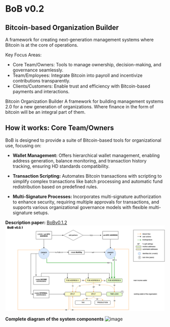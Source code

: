 # BoB v0.2
## Bitcoin-based Organization Builder


A framework for creating next-generation management systems where Bitcoin is at the core of operations.

Key Focus Areas:

- Core Team/Owners: Tools to manage ownership, decision-making, and governance seamlessly.
- Team/Employees: Integrate Bitcoin into payroll and incentivize contributions transparently.
- Clients/Customers: Enable trust and efficiency with Bitcoin-based payments and interactions.

Bitcoin Organization Builder A framework for building management systems 2.0 for a new generation of organizations. 
Where finance in the form of bitcoin will be an integral part of them. 

## How it works: **Core Team/Owners**

BoB is designed to provide a suite of Bitcoin-based tools for organizational use, focusing on:

- **Wallet Management:** Offers hierarchical wallet management, enabling address generation, balance monitoring, and transaction history tracking, ensuring HD standards compatibility.

- **Transaction Scripting:** Automates Bitcoin transactions with scripting to simplify complex transactions like batch processing and automatic fund redistribution based on predefined rules.

- **Multi-Signature Processes:** Incorporates multi-signature authorization to enhance security, requiring multiple approvals for transactions, and supports various organizational governance models with flexible multi-signature setups.

**Description paper:** [BoBv0.1.2](https://github.com/Bitcoin-Based/bitcoin-organization-builder/blob/main/doc/BOB%20v0.1.2.pdf) 
![image](https://github.com/Bitcoin-Based/bitcoin-organization-builder/blob/main/mvp/BoB%20v0.0.1%20scheme.jpg)

**Complete diagram of the system components** 
![image](https://github.com/tetakta/tetakta/blob/45fd21fe5d4d2be3839eaefadbe1f09b00ad1fc5/img/Bitcoin%20based%20organization.png)

   




